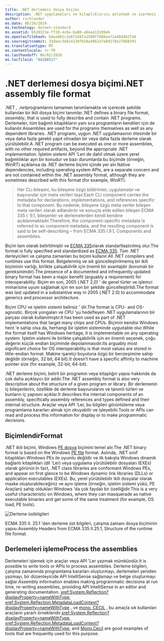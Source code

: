 ```yaml
---
title: .NET derlemesi dosya biçimi
description: .NET uygulamaları ve kitaplıklarını anlatmak ve içermesi için kullanılan .NET derleme dosyası biçimi hakkında bilgi edinin.
author: richlander
ms.date: 08/20/2019
ms.technology: dotnet-standard
ms.assetid: 6520323e-ff28-4c8a-ba80-e64a413199e6
ms.openlocfilehash: b4aa961c3a6f2d4fa1580ff608aaf2a40d462fa0
ms.sourcegitcommit: 33deec3e814238fb18a49b2a7e89278e27888291
ms.translationtype: MT
ms.contentlocale: tr-TR
ms.lasthandoff: 06/02/2020
ms.locfileid: "84288517"
---
```

# <a name="net-assembly-file-format"></a><span data-ttu-id="886d7-103">.NET derlemesi dosya biçimi</span><span class="sxs-lookup"><span data-stu-id="886d7-103">.NET assembly file format</span></span>

<span data-ttu-id="886d7-104">.NET *, .net*programlarını tamamen tanımlamakta ve içerecek şekilde kullanılan bir ikili dosya biçimi tanımlar.</span><span class="sxs-lookup"><span data-stu-id="886d7-104">.NET defines a binary file format, *assembly*, that is used to fully describe and contain .NET programs.</span></span> <span data-ttu-id="886d7-105">Derlemeler, tüm bağımlı kitaplıkların yanı sıra programların kendileri için de kullanılır.</span><span class="sxs-lookup"><span data-stu-id="886d7-105">Assemblies are used for the programs themselves as well as any dependent libraries.</span></span> <span data-ttu-id="886d7-106">.NET programı, uygun .NET uygulamasının ötesinde bir veya daha fazla gerekli yapıt olmadan bir veya daha fazla derleme olarak yürütülebilir.</span><span class="sxs-lookup"><span data-stu-id="886d7-106">A .NET program can be executed as one or more assemblies, with no other required artifacts, beyond the appropriate .NET implementation.</span></span> <span data-ttu-id="886d7-107">İşletim sistemi API 'Leri de dahil olmak üzere yerel bağımlılıklar ayrı bir konudur ve bazı durumlarda bu biçimde (örneğin, WinRT) açıklansa da .NET derleme biçimi içinde yer alır.</span><span class="sxs-lookup"><span data-stu-id="886d7-107">Native dependencies, including operating system APIs, are a separate concern and are not contained within the .NET assembly format, although they are sometimes described with this format (for example, WinRT).</span></span>

> <span data-ttu-id="886d7-108">Her CLı bileşeni, bu bileşene özgü bildirimler, uygulamalar ve başvurular için meta verileri taşır.</span><span class="sxs-lookup"><span data-stu-id="886d7-108">Each CLI component carries the metadata for declarations, implementations, and references specific to that component.</span></span> <span data-ttu-id="886d7-109">Bu nedenle, bileşene özgü meta veriler bileşen meta verileri olarak adlandırılır ve sonuçta elde edilen bileşen ECMA 335 I. 9.1, bileşenler ve derlemelerden kendi kendine açıklanmaktadır.</span><span class="sxs-lookup"><span data-stu-id="886d7-109">Therefore, the component-specific metadata is referred to as component metadata, and the resulting component is said to be self-describing – from ECMA 335 I.9.1, Components and assemblies.</span></span>

<span data-ttu-id="886d7-110">Biçim tam olarak belirtilmiştir ve [ECMA 335](https://www.ecma-international.org/publications/standards/Ecma-335.htm)olarak standartlaştırılmış olur.</span><span class="sxs-lookup"><span data-stu-id="886d7-110">The format is fully specified and standardized as [ECMA 335](https://www.ecma-international.org/publications/standards/Ecma-335.htm).</span></span> <span data-ttu-id="886d7-111">Tüm .NET derleyicileri ve çalışma zamanları bu biçimi kullanır.</span><span class="sxs-lookup"><span data-stu-id="886d7-111">All .NET compilers and runtimes use this format.</span></span> <span data-ttu-id="886d7-112">Belgelenmiş ve sık güncelleştirilmemiş bir ikili biçiminin varlığı, birlikte çalışabilirlik için önemli bir avantajdır (korumalı bir gereksinimdir).</span><span class="sxs-lookup"><span data-stu-id="886d7-112">The presence of a documented and infrequently updated binary format has been a major benefit (arguably a requirement) for interoperability.</span></span> <span data-ttu-id="886d7-113">Biçim en son, 2005 (.NET 2,0) ' de genel türler ve işlemci mimarisine uyum sağlamak için en son bir şekilde güncelleştirildi.</span><span class="sxs-lookup"><span data-stu-id="886d7-113">The format was last updated in a substantive way in 2005 (.NET 2.0) to accommodate generics and processor architecture.</span></span>

<span data-ttu-id="886d7-114">Biçim CPU ve işletim sistemi belirsiz ' dir.</span><span class="sxs-lookup"><span data-stu-id="886d7-114">The format is CPU- and OS-agnostic.</span></span> <span data-ttu-id="886d7-115">Birçok yongaları ve CPU 'yu hedefleyen .NET uygulamalarının bir parçası olarak kullanılmıştır.</span><span class="sxs-lookup"><span data-stu-id="886d7-115">It has been used as part of .NET implementations that target many chips and CPUs.</span></span> <span data-ttu-id="886d7-116">Biçimin kendisi Windows herıt 'e sahip olsa da, herhangi bir işletim sisteminde uyguıtable olur.</span><span class="sxs-lookup"><span data-stu-id="886d7-116">While the format itself has Windows heritage, it is implementable on any operating system.</span></span> <span data-ttu-id="886d7-117">İşletim sistemi ile birlikte çalışabilirlik için en önemli seçenek, çoğu değerin küçük endian biçiminde depolanmasıdır.</span><span class="sxs-lookup"><span data-stu-id="886d7-117">Its arguably most significant choice for OS interoperability is that most values are stored in little-endian format.</span></span> <span data-ttu-id="886d7-118">Makine işaretçi boyutuna özgü bir benzeşimine sahip değildir (örneğin, 32 bit, 64 bit).</span><span class="sxs-lookup"><span data-stu-id="886d7-118">It doesn’t have a specific affinity to machine pointer size (for example, 32-bit, 64-bit).</span></span>

<span data-ttu-id="886d7-119">.NET derleme biçimi, belirli bir programın veya kitaplığın yapısı hakkında da çok daha açıklayıcı bir addır.</span><span class="sxs-lookup"><span data-stu-id="886d7-119">The .NET assembly format is also very descriptive about the structure of a given program or library.</span></span> <span data-ttu-id="886d7-120">Bir derlemenin iç bileşenlerini, özellikle de derleme başvurularını ve tanımlı türleri ve bunların iç yapısını açıklar.</span><span class="sxs-lookup"><span data-stu-id="886d7-120">It describes the internal components of an assembly, specifically assembly references and types defined and their internal structure.</span></span> <span data-ttu-id="886d7-121">Araçlar veya API 'Ler, bu bilgileri görüntüleme veya programlama kararları almak için okuyabilir ve işleyebilir.</span><span class="sxs-lookup"><span data-stu-id="886d7-121">Tools or APIs can read and process this information for display or to make programmatic decisions.</span></span>

## <a name="format"></a><span data-ttu-id="886d7-122">Biçimlendir</span><span class="sxs-lookup"><span data-stu-id="886d7-122">Format</span></span>

<span data-ttu-id="886d7-123">.NET ikili biçimi, Windows [PE dosya](https://en.wikipedia.org/wiki/Portable_Executable) biçimini temel alır.</span><span class="sxs-lookup"><span data-stu-id="886d7-123">The .NET binary format is based on the Windows [PE file](https://en.wikipedia.org/wiki/Portable_Executable) format.</span></span> <span data-ttu-id="886d7-124">Aslında, .NET sınıf kitaplıkları Windows PEs ile uyumlu değildir ve ilk bakışta Windows dinamik bağlantı kitaplıkları (dll 'Ler) veya uygulama yürütülebilir dosyaları (EXEs) olarak görünür.</span><span class="sxs-lookup"><span data-stu-id="886d7-124">In fact, .NET class libraries are conformant Windows PEs, and appear on first glance to be Windows dynamic link libraries (DLLs) or application executables (EXEs).</span></span> <span data-ttu-id="886d7-125">Bu, yerel yürütülebilir ikili dosyalar olarak maske oluşturabileceğiniz ve aynı işleme (örneğin, işletim sistemi yükü, PE Araçları) sahip oldukları Windows 'da çok faydalı bir özelliğidir.</span><span class="sxs-lookup"><span data-stu-id="886d7-125">This is a very useful characteristic on Windows, where they can masquerade as native executable binaries and get some of the same treatment (for example, OS load, PE tools).</span></span>

![Derleme üstbilgileri](../media/assembly-format/assembly-headers.png)

<span data-ttu-id="886d7-127">ECMA 335 II. 25.1 'den derleme üst bilgileri, çalışma zamanı dosya biçiminin yapısı.</span><span class="sxs-lookup"><span data-stu-id="886d7-127">Assembly Headers from ECMA 335 II.25.1, Structure of the runtime file format.</span></span>

## <a name="process-the-assemblies"></a><span data-ttu-id="886d7-128">Derlemeleri işleme</span><span class="sxs-lookup"><span data-stu-id="886d7-128">Process the assemblies</span></span>

<span data-ttu-id="886d7-129">Derlemeleri işlemek için araçlar veya API 'Ler yazmak mümkündür.</span><span class="sxs-lookup"><span data-stu-id="886d7-129">It is possible to write tools or APIs to process assemblies.</span></span> <span data-ttu-id="886d7-130">Derleme bilgileri, çalışma zamanında programlama kararları oluşturmayı, derlemeleri yeniden yazmayı, bir düzenleyicide API IntelliSense sağlamayı ve belge oluşturmayı sağlar.</span><span class="sxs-lookup"><span data-stu-id="886d7-130">Assembly information enables making programmatic decisions at run time, re-writing assemblies, providing API IntelliSense in an editor and generating documentation.</span></span> <span data-ttu-id="886d7-131"><xref:System.Reflection?displayProperty=nameWithType>, <xref:System.Reflection.MetadataLoadContext?displayProperty=nameWithType> , ve [mono. CECIL](https://www.mono-project.com/docs/tools+libraries/libraries/Mono.Cecil/) , bu amaçla sık kullanılan araçların yararlı örnekleridir.</span><span class="sxs-lookup"><span data-stu-id="886d7-131"><xref:System.Reflection?displayProperty=nameWithType>, <xref:System.Reflection.MetadataLoadContext?displayProperty=nameWithType>, and [Mono.Cecil](https://www.mono-project.com/docs/tools+libraries/libraries/Mono.Cecil/) are good examples of tools that are frequently used for this purpose.</span></span>
